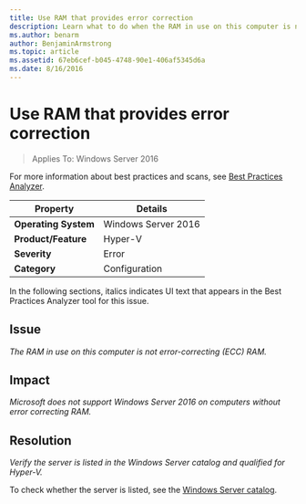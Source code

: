 ```yaml
---
title: Use RAM that provides error correction
description: Learn what to do when the RAM in use on this computer is not error-correcting (ECC) RAM.
ms.author: benarm
author: BenjaminArmstrong
ms.topic: article
ms.assetid: 67eb6cef-b045-4748-90e1-406af5345d6a
ms.date: 8/16/2016
---
```

# Use RAM that provides error correction

>Applies To: Windows Server 2016

For more information about best practices and scans, see [Best Practices Analyzer](/previous-versions/windows/it-pro/windows-server-2008-R2-and-2008/dd759260(v=ws.11)).

|Property|Details|
|-|-|
|**Operating System**|Windows Server 2016|
|**Product/Feature**|Hyper-V|
|**Severity**|Error|
|**Category**|Configuration|

In the following sections, italics indicates UI text that appears in the Best Practices Analyzer tool for this issue.

## Issue

*The RAM in use on this computer is not error-correcting (ECC) RAM.*

## Impact

*Microsoft does not support Windows Server 2016 on computers without error correcting RAM.*

## Resolution

*Verify the server is listed in the Windows Server catalog and qualified for Hyper-V.*

To check whether the server is listed,  see the [Windows Server catalog](https://www.windowsservercatalog.com/).
